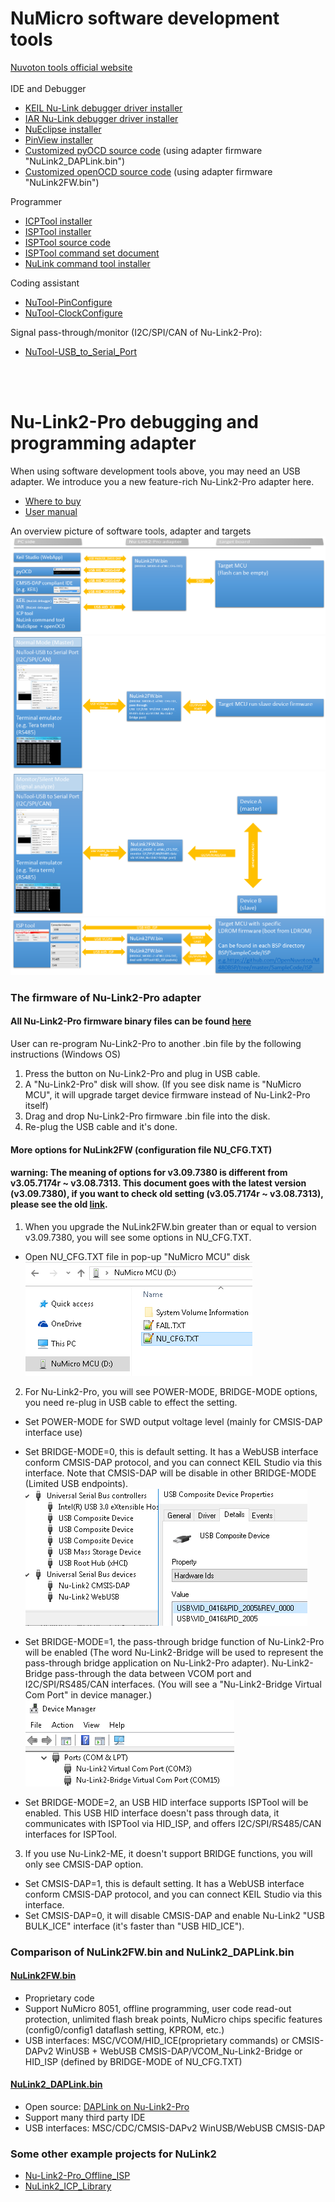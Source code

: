 # NuMicro software development tools  
[Nuvoton tools official website](https://www.nuvoton.com/tool-and-software/software-development-tool/nutool/)  
<br>
IDE and Debugger
- [KEIL Nu-Link debugger driver installer](https://www.nuvoton.com/resource-download.jsp?tp_GUID=SW1120200221180521)
- [IAR Nu-Link debugger driver installer](https://www.nuvoton.com/resource-download.jsp?tp_GUID=SW1120200221180914)
- [NuEclipse installer](https://www.nuvoton.com/resource-download.jsp?tp_GUID=SW1120200401182901)
- [PinView installer](https://www.nuvoton.com/resource-download.jsp?tp_GUID=SW1320200221181935)  
- [Customized pyOCD source code](https://github.com/OpenNuvoton/pyOCD) (using adapter firmware "NuLink2_DAPLink.bin")
- [Customized openOCD source code](https://github.com/OpenNuvoton/OpenOCD-Nuvoton)  (using adapter firmware "NuLink2FW.bin")

Programmer  
- [ICPTool installer](https://www.nuvoton.com/resource-download.jsp?tp_GUID=SW1720200221181328)  
- [ISPTool installer](https://www.nuvoton.com/opencms/resource-download.jsp?tp_GUID=SW0320101221101703)  
- [ISPTool source code](https://github.com/OpenNuvoton/ISPTool)    
- [ISPTool command set document](./doc/NuMicro_ISP_Flow_And_Command_Set.pdf)    
- [NuLink command tool installer](https://www.nuvoton.com/resource-download.jsp?tp_GUID=SW1720200221181644)  

Coding assistant  
- [NuTool-PinConfigure](https://www.nuvoton.com/resource-download.jsp?tp_GUID=SW1320200319135912)
- [NuTool-ClockConfigure](https://www.nuvoton.com/resource-download.jsp?tp_GUID=SW1320200930114649)

Signal pass-through/monitor (I2C/SPI/CAN of Nu-Link2-Pro): 
- [NuTool-USB_to_Serial_Port](https://www.nuvoton.com/resource-download.jsp?tp_GUID=SW1320201210175128) 

<br>
<br>

# Nu-Link2-Pro debugging and programming adapter
When using software development tools above, you may need an USB adapter. 
We introduce you a new feature-rich Nu-Link2-Pro adapter here.   
- [Where to buy](https://direct.nuvoton.com/tw/Nu-Link2-pro)   
- [User manual](https://www.nuvoton.com/resource-download.jsp?tp_GUID=UG1320200319174043)  

An overview picture of software tools, adapter and targets  
![](img/7380_BM0.PNG)
![](img/7380_BM1.PNG)
![](img/7380_BM1_MON.PNG)
![](img/7380_BM2.PNG)

### The firmware of Nu-Link2-Pro adapter
#### All Nu-Link2-Pro firmware binary files can be found [here](./Latest_NuLink_Firmware)  
User can re-program Nu-Link2-Pro to another .bin file by the following instructions (Windows OS)  
1. Press the button on Nu-Link2-Pro and plug in USB cable.
2. A "Nu-Link2-Pro" disk will show.  (If you see disk name is "NuMicro MCU", it will upgrade target device firmware instead of Nu-Link2-Pro itself) 
3. Drag and drop Nu-Link2-Pro firmware .bin file into the disk.
4. Re-plug the USB cable and it's done.  

#### More options for NuLink2FW (configuration file NU_CFG.TXT)   
#### warning: The meaning of options for v3.09.7380 is different from v3.05.7174r ~ v3.08.7313. This document goes with the latest version (v3.09.7380), if you want to check old setting (v3.05.7174r ~ v3.08.7313), please see the old [link](https://github.com/OpenNuvoton/Nuvoton_Tools/blob/70dcc9ce06c7d178160c84b870a49d4e9cbf5d1a/README.md).
1. When you upgrade the NuLink2FW.bin greater than or equal to version v3.09.7380, you will see some options in NU_CFG.TXT.
* Open NU_CFG.TXT file in pop-up "NuMicro MCU" disk  
<kbd>![](img/NUTXT.png)</kbd>

2. For Nu-Link2-Pro, you will see POWER-MODE, BRIDGE-MODE options, you need re-plug in USB cable to effect the setting.
* Set POWER-MODE for SWD output voltage level (mainly for CMSIS-DAP interface use)
    
* Set BRIDGE-MODE=0, this is default setting. It has a WebUSB interface conform CMSIS-DAP protocol, and you can connect KEIL Studio via this interface. Note that CMSIS-DAP will be disable in other BRIDGE-MODE (Limited USB endpoints).
<kbd>![](img/7380_DEV_WEBUSB_2005.PNG)</kbd>

* Set BRIDGE-MODE=1, the pass-through bridge function of Nu-Link2-Pro will be enabled (The word Nu-Link2-Bridge will be used to represent the pass-through bridge application on Nu-Link2-Pro adapter). Nu-Link2-Bridge pass-through the data between VCOM port and I2C/SPI/RS485/CAN interfaces.
    (You will see a "Nu-Link2-Bridge Virtual Com Port" in device manager.)
<kbd>![](img/device_manager.png)</kbd>

* Set BRIDGE-MODE=2, an USB HID interface supports ISPTool will be enabled. This USB HID interface doesn't pass through data, it communicates with ISPTool via HID_ISP, and offers I2C/SPI/RS485/CAN interfaces for ISPTool.

3. If you use Nu-Link2-ME, it doesn't support BRIDGE functions, you will only see CMSIS-DAP option.
* Set CMSIS-DAP=1, this is default setting. It has a WebUSB interface conform CMSIS-DAP protocol, and you can connect KEIL Studio via this interface.
* Set CMSIS-DAP=0, it will disable CMSIS-DAP and enable Nu-Link2 "USB BULK_ICE" interface (it's faster than "USB HID_ICE").


### Comparison of NuLink2FW.bin and NuLink2_DAPLink.bin  
#### [NuLink2FW.bin](./Latest_NuLink_Firmware)
- Proprietary code 
- Support NuMicro 8051, offline programming, user code read-out protection, unlimited flash break points, NuMicro chips specific features (config0/config1 dataflash setting, KPROM, etc.)
- USB interfaces: MSC/VCOM/HID_ICE(proprietary commands) or CMSIS-DAPv2 WinUSB + WebUSB CMSIS-DAP/VCOM_Nu-Link2-Bridge or HID_ISP (defined by BRIDGE-MODE of NU_CFG.TXT)

#### [NuLink2_DAPLink.bin](./Latest_NuLink_Firmware)
- Open source: [DAPLink on Nu-Link2-Pro](https://github.com/OpenNuvoton/DapLink)  
- Support many third party IDE
- USB interfaces: MSC/CDC/CMSIS-DAPv2 WinUSB/WebUSB CMSIS-DAP  

### Some other example projects for NuLink2  
- [Nu-Link2-Pro_Offline_ISP](https://github.com/OpenNuvoton/Nu-Link2-Pro_Offline_ISP)
- [NuLink2_ICP_Library](https://github.com/OpenNuvoton/NuLink2_ICP_Library)
            
<br>
<br>
